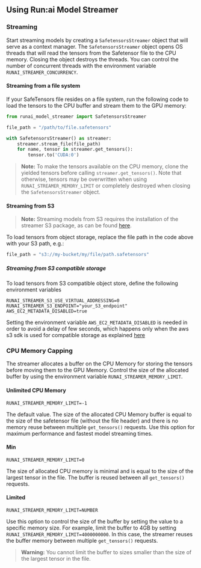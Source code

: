 ## Using Run:ai Model Streamer

### Streaming

Start streaming models by creating a `SafetensorsStreamer` object that will serve as a context manager. The `SafetensorsStreamer` object opens OS threads that will read the tensors from the Safetensor file to the CPU memory. Closing the object destroys the threads. You can control the number of concurrent threads with the environment variable `RUNAI_STREAMER_CONCURRENCY`.

#### Streaming from a file system

If your SafeTensors file resides on a file system, run the following code to load the tensors to the CPU buffer and stream them to the GPU memory:

```python
from runai_model_streamer import SafetensorsStreamer

file_path = "/path/to/file.safetensors"

with SafetensorsStreamer() as streamer:
    streamer.stream_file(file_path)
    for name, tensor in streamer.get_tensors():
        tensor.to('CUDA:0')
```

> **Note:** To make the tensors available on the CPU memory, clone the yielded tensors before calling `streamer.get_tensors()`. Note that otherwise, tensors may be overwritten when using `RUNAI_STREAMER_MEMORY_LIMIT` or completely destroyed when closing the `SafetensorsStreamer` object.

#### Streaming from S3

> **Note:** Streaming models from S3 requires the installation of the streamer S3 package, as can be found [here](#s3CapabilityInstallation).

To load tensors from object storage, replace the file path in the code above with your S3 path, e.g.:

```python
file_path = "s3://my-bucket/my/file/path.safetensors"
```

##### Streaming from S3 compatible storage

To load tensors from S3 compatible object store, define the following environment variables

`RUNAI_STREAMER_S3_USE_VIRTUAL_ADDRESSING=0 RUNAI_STREAMER_S3_ENDPOINT="your_S3_endpoint" AWS_EC2_METADATA_DISABLED=true`

Setting the environment variable `AWS_EC2_METADATA_DISABLED` is needed in order to avoid a delay of few seconds, which happens only when the aws s3 sdk is used for compatible storage as explained [here](https://github.com/aws/aws-sdk-cpp/issues/1410)   

### CPU Memory Capping

The streamer allocates a buffer on the CPU Memory for storing the tensors before moving them to the GPU Memory. Control the size of the allocated buffer by using the environment variable `RUNAI_STREAMER_MEMORY_LIMIT`.

#### Unlimited CPU Memory

`RUNAI_STREAMER_MEMORY_LIMIT=-1`

The default value. The size of the allocated CPU Memory buffer is equal to the size of the safetensor file (without the file header) and there is no memory reuse between multiple `get_tensors()` requests. Use this option for maximum performance and fastest model streaming times.

#### Min

`RUNAI_STREAMER_MEMORY_LIMIT=0`

The size of allocated CPU memory is minimal and is equal to the size of the largest tensor in the file. The buffer is reused between all `get_tensors()` requests.

#### Limited

`RUNAI_STREAMER_MEMORY_LIMIT=NUMBER`

Use this option to control the size of the buffer by setting the value to a specific memory size. For example, limit the buffer to 4GB by setting `RUNAI_STREAMER_MEMORY_LIMIT=4000000000`. In this case, the streamer reuses the buffer memory between multiple `get_tensors()` requests.

> **Warning:** You cannot limit the buffer to sizes smaller than the size of the largest tensor in the file.
